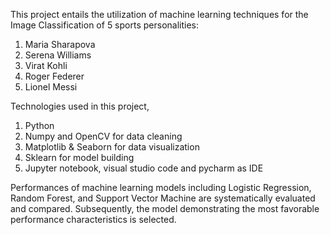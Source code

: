 This project entails the utilization of machine learning techniques for the Image Classification of 5 sports personalities:
1) Maria Sharapova
2) Serena Williams
3) Virat Kohli
4) Roger Federer
5) Lionel Messi

Technologies used in this project,
1. Python
2. Numpy and OpenCV for data cleaning
3. Matplotlib & Seaborn for data visualization
4. Sklearn for model building
5. Jupyter notebook, visual studio code and pycharm as IDE

Performances of machine learning models including Logistic Regression, Random Forest, and Support Vector Machine are systematically evaluated and compared. Subsequently, the model demonstrating the most favorable performance characteristics is selected.
